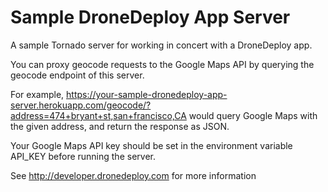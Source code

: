 # Sample DroneDeploy App Server

A sample Tornado server for working in concert with a DroneDeploy app.

You can proxy geocode requests to the Google Maps API by querying the geocode endpoint of this server.

For example, https://your-sample-dronedeploy-app-server.herokuapp.com/geocode/?address=474+bryant+st,san+francisco,CA
would query Google Maps with the given address, and return the response as JSON.

Your Google Maps API key should be set in the environment variable API_KEY before running the server.

See http://developer.dronedeploy.com for more information
